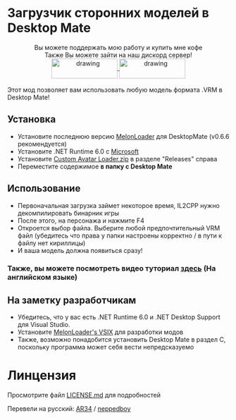 # Загрузчик сторонних моделей в Desktop Mate

<div align="center">
Вы можете поддержать мою работу и купить мне кофе<br>
Также Вы можете зайти на наш дискорд сервер!<br>
<a href="https://buymeacoffee.com/sergiomarquina">
<img src="https://i.imgur.com/l7NBjqk.png" alt="drawing" width="150" height="45" align="center">
</a>
<a href="https://discord.gg/cS5nTz82Pe">
<img src="https://images-wixmp-ed30a86b8c4ca887773594c2.wixmp.com/f/dfb00471-ff2a-408e-a085-5e722a9a0cc0/db0lvt8-6d2a5cb1-3a30-4371-8bab-c97b8a69df98.png?token=eyJ0eXAiOiJKV1QiLCJhbGciOiJIUzI1NiJ9.eyJzdWIiOiJ1cm46YXBwOjdlMGQxODg5ODIyNjQzNzNhNWYwZDQxNWVhMGQyNmUwIiwiaXNzIjoidXJuOmFwcDo3ZTBkMTg4OTgyMjY0MzczYTVmMGQ0MTVlYTBkMjZlMCIsIm9iaiI6W1t7InBhdGgiOiJcL2ZcL2RmYjAwNDcxLWZmMmEtNDA4ZS1hMDg1LTVlNzIyYTlhMGNjMFwvZGIwbHZ0OC02ZDJhNWNiMS0zYTMwLTQzNzEtOGJhYi1jOTdiOGE2OWRmOTgucG5nIn1dXSwiYXVkIjpbInVybjpzZXJ2aWNlOmZpbGUuZG93bmxvYWQiXX0.DwCBSmipmF_tFvDSx_nTIk7m5LzQ8pipxUsJMdOvwII" alt="drawing" width="150" height="45" align="center">
</a>
  <br><br>
</div>
Этот мод позволяет вам использовать любую модель формата .VRM в Desktop Mate!

## Установка
- Установите последнюю версию [MelonLoader](https://github.com/LavaGang/MelonLoader/releases/download/v0.6.6/MelonLoader.Installer.exe) для DesktopMate (v0.6.6 рекомендуется)
- Установите .NET Runtime 6.0 с [Microsoft](https://dotnet.microsoft.com/en-us/download/dotnet/thank-you/runtime-desktop-6.0.36-windows-x64-installer)
- Установите [Custom Avatar Loader.zip](https://github.com/YusufOzmen01/desktopmate-custom-avatar-loader/releases/latest/download/CustomAvatarLoader.zip) в разделе "Releases" справа 
- Переместите содержимое **в папку с Desktop Mate**

## Использование
- Первоначальная загрузка займет некоторое время, IL2CPP нужно декомпилировать бинарник игры
- После этого,  на персонажа и нажмите F4
- Откроется выбор файла. Выберите любой предпочтительный VRM файл (убедитесь что права у папки настроены корректно / в пути к файлу нет кириллицы)
- И ваша модель должна появиться сразу!

### Также, вы можете посмотреть видео туториал [здесь](https://youtu.be/CqjfT6QzRLM) (На английском языке)

## На заметку разработчикам
- Убедитесь, что у вас есть .NET Runtime 6.0 и .NET Desktop Support для Visual Studio.
- Установите [MelonLoader's VSIX](https://github.com/TrevTV/MelonLoader.VSWizard/releases) для разработки модов
- Также, возможно понадобится установить Desktop Mate в раздел C, поскольку программа может себя вести непредсказуемо

# Линцензия
Просмотрите файл [LICENSE.md](LICENSE.md) для подробностей 



Перевели на русский: [AR34](https://github.com/ArThirtyFour) / [neppedboy](https://github.com/neppedboy)